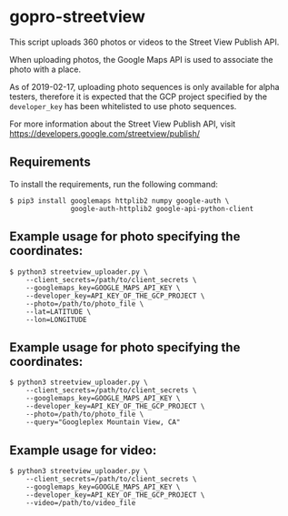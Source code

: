 # gopro-streetview
This script uploads 360 photos or videos to the Street View Publish API.

When uploading photos, the Google Maps API is used to associate the photo with a
place.

As of 2019-02-17, uploading photo sequences is only available for alpha testers,
therefore it is expected that the GCP project specified by the `developer_key`
has been whitelisted to use photo sequences.

For more information about the Street View Publish API, visit
https://developers.google.com/streetview/publish/

## Requirements

To install the requirements, run the following command:

```
$ pip3 install googlemaps httplib2 numpy google-auth \
               google-auth-httplib2 google-api-python-client
```

## Example usage for photo specifying the coordinates:

```
$ python3 streetview_uploader.py \
    --client_secrets=/path/to/client_secrets \
    --googlemaps_key=GOOGLE_MAPS_API_KEY \
    --developer_key=API_KEY_OF_THE_GCP_PROJECT \
    --photo=/path/to/photo_file \
    --lat=LATITUDE \
    --lon=LONGITUDE
```

## Example usage for photo specifying the coordinates:

```
$ python3 streetview_uploader.py \
    --client_secrets=/path/to/client_secrets \
    --googlemaps_key=GOOGLE_MAPS_API_KEY \
    --developer_key=API_KEY_OF_THE_GCP_PROJECT \
    --photo=/path/to/photo_file \
    --query="Googleplex Mountain View, CA"
```

## Example usage for video:

```
$ python3 streetview_uploader.py \
    --client_secrets=/path/to/client_secrets \
    --googlemaps_key=GOOGLE_MAPS_API_KEY \
    --developer_key=API_KEY_OF_THE_GCP_PROJECT \
    --video=/path/to/video_file
```
